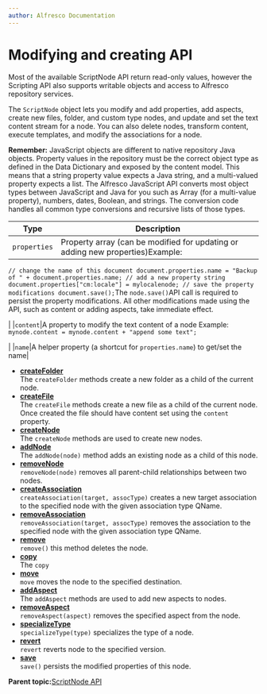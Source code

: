 ```yaml
---
author: Alfresco Documentation
---
```


# Modifying and creating API

Most of the available ScriptNode API return read-only values, however the Scripting API also supports writable objects and access to Alfresco repository services.

The `ScriptNode` object lets you modify and add properties, add aspects, create new files, folder, and custom type nodes, and update and set the text content stream for a node. You can also delete nodes, transform content, execute templates, and modify the associations for a node.

**Remember:** JavaScript objects are different to native repository Java objects. Property values in the repository must be the correct object type as defined in the Data Dictionary and exposed by the content model. This means that a string property value expects a Java string, and a multi-valued property expects a list. The Alfresco JavaScript API converts most object types between JavaScript and Java for you such as Array \(for a multi-value property\), numbers, dates, Boolean, and strings. The conversion code handles all common type conversions and recursive lists of those types.

|Type|Description|
|----|-----------|
|`properties`|Property array \(can be modified for updating or adding new properties\)Example:

`// change the name of this document document.properties.name = "Backup of " + document.properties.name; // add a new property string document.properties["cm:locale"] = mylocalenode; // save the property modifications document.save();`The `node.save()`API call is required to persist the property modifications. All other modifications made using the API, such as content or adding aspects, take immediate effect.

|
|`content`|A property to modify the text content of a node Example: `mynode.content = mynode.content + "append some text";`

|
|`name`|A helper property \(a shortcut for `properties.name`\) to get/set the name|

-   **[createFolder](../references/API-JS-createFolder.md)**  
The `createFolder` methods create a new folder as a child of the current node.
-   **[createFile](../references/API-JS-createFile.md)**  
The `createFile` methods create a new file as a child of the current node. Once created the file should have content set using the `content` property.
-   **[createNode](../references/API-JS-createNode.md)**  
The `createNode` methods are used to create new nodes.
-   **[addNode](../references/API-JS-addNode.md)**  
The `addNode(node)` method adds an existing node as a child of this node.
-   **[removeNode](../references/API-JS-removeNode.md)**  
`removeNode(node)` removes all parent-child relationships between two nodes.
-   **[createAssociation](../references/API-JS-createAssoc.md)**  
`createAssociation(target, assocType)` creates a new target association to the specified node with the given association type QName.
-   **[removeAssociation](../references/API-JS-removeAssoc.md)**  
 `removeAssociation(target, assocType)` removes the association to the specified node with the given association type QName.
-   **[remove](../references/API-JS-remove.md)**  
`remove()` this method deletes the node.
-   **[copy](../references/API-JS-copy.md)**  
The `copy`
-   **[move](../references/API-JS-move.md)**  
`move` moves the node to the specified destination.
-   **[addAspect](../references/API-JS-addAspect.md)**  
The `addAspect` methods are used to add new aspects to nodes.
-   **[removeAspect](../references/API-JS-removeAspect.md)**  
`removeAspect(aspect)` removes the specified aspect from the node.
-   **[specializeType](../references/API-JS-specializeType.md)**  
`specializeType(type)` specializes the type of a node.
-   **[revert](../references/API-JS-node-revert.md)**  
`revert` reverts node to the specified version.
-   **[save](../references/API-JS-node-save.md)**  
 `save()` persists the modified properties of this node.

**Parent topic:**[ScriptNode API](../references/API-JS-ScriptNode.md)

